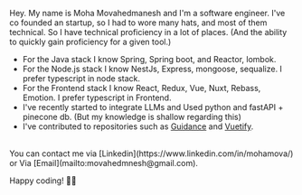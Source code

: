 
Hey. My name is Moha Movahedmanesh and I'm a software engineer.
I've co founded an startup, so I had to wore many hats, and most of them technical. So I have technical proficiency in a lot of places. (And the ability to quickly gain proficiency for a given tool.)
* For the Java stack I know Spring, Spring boot, and Reactor, lombok.
* For the Node.js stack I know NestJs, Express, mongoose, sequalize. I prefer typescript in node stack.
* For the Frontend stack I know React, Redux, Vue, Nuxt, Rebass, Emotion. I prefer typescript in Frontend. 
* I've recently started to integrate LLMs and Used python and fastAPI + pinecone db. (But my knowledge is shallow regarding this)
* I've contributed to repositories such as [Guidance](https://github.com/guidance-ai/guidance) and [Vuetify](https://github.com/vuetifyjs/vuetify). 

<br/>
You can contact me via [Linkedin](https://www.linkedin.com/in/mohamova/) or Via [Email](mailto:movahedmnesh@gmail.com).

Happy coding! 🧑‍💻
